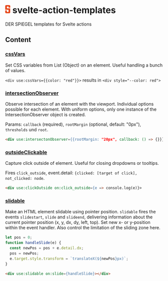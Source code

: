 # <img src="https://raw.githubusercontent.com/SPIEGEL-GUI/assets/master/logo_one_letter.svg" height="26" /> svelte-action-templates
DER SPIEGEL templates for Svelte actions


## Content

### [cssVars](./cssVars.js)

Set CSS variables from List (Object) on an element. Useful handling a bunch of values.

`<div use:cssVars={{color: "red"}}>` results in `<div style="--color: red">`

### [intersectionObserver](./intersectionObserver.js)

Observe intersection of an element with the viewport. Individual options possible for each element.
With uniform options, only one instance of the IntersectionObserver object is created.

Params: `callback` (required), `rootMargin` (optional, default: "0px"), `thresholds` und `root`.

```html
<div use:intersectonObserver={{rootMargin: "20px", callback: () => {}}}>
```


### [outsideClickable](./outsideClickable.js)

Capture click outside of element. Useful for closing dropdowns or tooltips.

Fires `click_outside`, event.detail: `{clicked: [target of click], not_clicked: node`.

```html
<div use:clickOutside on:click_outside={e => console.log(e)}>
```

### [slidable](./slidable.js)

Make an HTML element slidable using pointer position.
`slidable` fires the events `slidestart`, `slide` and `slideend`,
delivering information about the current pointer position (x, y, dx, dy, left, top). Set new x- or y-position within the event handler.
Also control the limitation of the sliding zone here.
```Javascript
let pos = 0;
function handleSlide(e) {
  const newPos = pos + e.detail.dx;
  pos = newPos;
  e.target.style.transform = `translateX(${newPos}px)`;
}
```
```html
<div use:slidable on:slide={handleSlide}></div>
```
